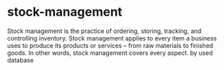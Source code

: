# stock-management
Stock management is the practice of ordering, storing, tracking, and controlling inventory. Stock management applies to every item a business uses to produce its products or services – from raw materials to finished goods. In other words, stock management covers every aspect. by used database
